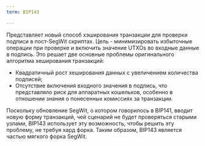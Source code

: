 ```yaml
---
term: BIP143

---
```

Представляет новый способ хэширования транзакции для проверки подписи в пост-SegWit скриптах. Цель - минимизировать избыточные операции при проверке и включить значение UTXOs во входные данные в подпись. Это решает две основные проблемы оригинального алгоритма хеширования транзакций:


- Квадратичный рост хеширования данных с увеличением количества подписей;
- Отсутствие включения входного значения в подпись, что представляло риск для аппаратных кошельков, особенно в отношении знания о понесенных комиссиях за транзакции.

Поскольку обновление SegWit, о котором говорилось в BIP141, вводит новую форму транзакций, чей сценарий не будет проверяться старыми узлами, BIP143 использует эту возможность, чтобы решить эту проблему, не требуя хард форка. Таким образом, BIP143 является частью мягкого форка SegWit.